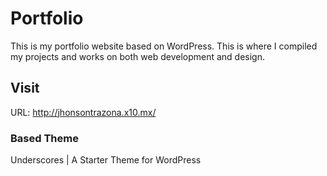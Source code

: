 # Portfolio
This is my portfolio website based on WordPress.
This is where I compiled my projects and works on both web development and design.

## Visit
URL: http://jhonsontrazona.x10.mx/

### Based Theme
Underscores | A Starter Theme for WordPress